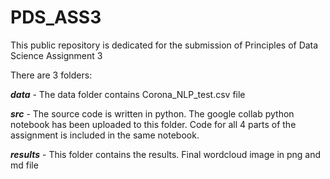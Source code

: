 # PDS_ASS3
This public repository is dedicated for the submission of Principles of Data Science Assignment 3

There are 3 folders:

***data*** - The data folder contains Corona_NLP_test.csv file 

***src*** - The source code is written in python. The google collab python notebook has been uploaded to this folder.
Code for all 4 parts of the assignment is included in the same notebook.

***results*** - This folder contains the results. Final wordcloud image in png and md file
